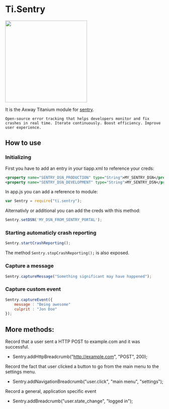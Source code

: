 # Ti.Sentry

<img width="260" src="https://camo.githubusercontent.com/2dfeafbee0904d6df16ddf7200993dace1629e60/68747470733a2f2f73656e7472792d6272616e642e73746f726167652e676f6f676c65617069732e636f6d2f73656e7472792d6c6f676f2d626c61636b2e706e67" > 

It is the Axway Titanium module for [sentry](https://github.com/joshdholtz/Sentry-Android).

	Open-source error tracking that helps developers monitor and fix crashes in real time. Iterate continuously. Boost efficiency. Improve user experience. 

## How to use

### Initializing

First you have to add an entry in your tiapp.xml to reference your creds:

```xml
<property name="SENTRY_DSN_PRODUCTION" type="String">MY_SENTRY_DSN</property>
<property name="SENTRY_DSN_DEVELOPMENT" type="String">MY_SENTRY_DSN</property>
```

In app.js you can add a reference to module:

```javascript
var Sentry = require("ti.sentry");
```
Alternativly or additional you can add the creds with this method:

```javascript
Sentry.setDSN('MY_DSN_FROM_SENTRY_PORTAL');
```
### Starting automaticly crash reporting

```javascript
Sentry.startCrashReporting();
```

The method `Sentry.stopCrashReporting();` is also exposed. 

### Capture a message
```javascript
Sentry.captureMessage("Something significant may have happened");
```

### Capture custom event

```javascript
Sentry.captureEvent({
	message : "Being awesome"
	culprit : "Jon Doe"
});
```

## More methods:

Record that a user sent a HTTP POST to example.com and it was successful.

-  Sentry.addHttpBreadcrumb("http://example.com", "POST", 200);

Record the fact that user clicked a button to go from the main menu to the settings menu.

- Sentry.addNavigationBreadcrumb("user.click", "main menu", "settings");

Record a general,  application specific event

- Sentry.addBreadcrumb("user.state_change", "logged in");